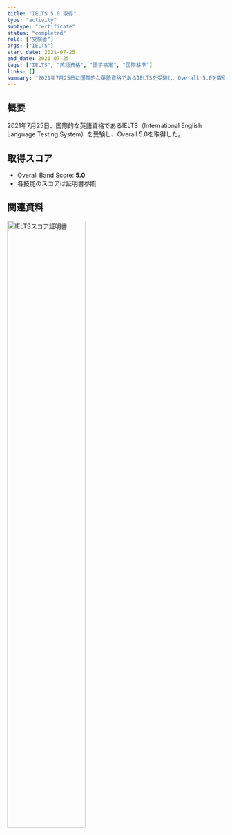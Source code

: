 ```yaml
---
title: "IELTS 5.0 取得"
type: "activity"
subtype: "certificate"
status: "completed"
role: ["受験者"]
orgs: ["IELTS"]
start_date: 2021-07-25
end_date: 2021-07-25
tags: ["IELTS", "英語資格", "語学検定", "国際基準"]
links: []
summary: "2021年7月25日に国際的な英語資格であるIELTSを受験し、Overall 5.0を取得"
---
```


## 概要

2021年7月25日、国際的な英語資格であるIELTS（International English Language Testing System）を受験し、Overall 5.0を取得した。

## 取得スコア
- Overall Band Score: **5.0**
- 各技能のスコアは証明書参照

## 関連資料
<img src="assets/ielts_certificate_2021.jpg" alt="IELTSスコア証明書" width="60%">

